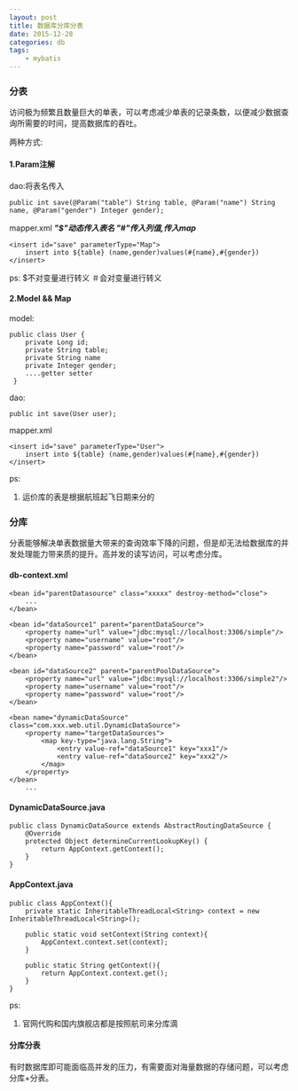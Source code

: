```yaml
---
layout: post
title: 数据库分库分表
date: 2015-12-28
categories: db
tags:
    - mybatis
---
```


### 分表

访问极为频繁且数量巨大的单表，可以考虑减少单表的记录条数，以便减少数据查询所需要的时间，提高数据库的吞吐。

两种方式:

#### 1.Param注解

dao:将表名传入

    public int save(@Param("table") String table, @Param("name") String name, @Param("gender") Integer gender);

mapper.xml  ***"$"动态传入表名 "#"传入列值,传入map***

    <insert id="save" parameterType="Map">
        insert into ${table} (name,gender)values(#{name},#{gender})
    </insert>

ps: $不对变量进行转义 ＃会对变量进行转义

#### 2.Model && Map

model:

    public class User {
        private Long id;
        private String table;
        private String name
        private Integer gender;
        ....getter setter
     }

dao:

    public int save(User user);

mapper.xml

    <insert id="save" parameterType="User">
        insert into ${table} (name,gender)values(#{name},#{gender})
    </insert>

ps:

1. 运价库的表是根据航班起飞日期来分的

### 分库

分表能够解决单表数据量大带来的查询效率下降的问题，但是却无法给数据库的并发处理能力带来质的提升。高并发的读写访问，可以考虑分库。

#### db-context.xml

    <bean id="parentDatasource" class="xxxxx" destroy-method="close">
        ...
    </bean>

    <bean id="dataSource1" parent="parentDataSource">
        <property name="url" value="jdbc:mysql://localhost:3306/simple"/>
        <property name="username" value="root"/>
        <property name="password" value="root"/>
    </bean>

    <bean id="dataSource2" parent="parentPoolDataSource">
        <property name="url" value="jdbc:mysql://localhost:3306/simple2"/>
        <property name="username" value="root"/>
        <property name="password" value="root"/>
    </bean>

    <bean name="dynamicDataSource" class="com.xxx.web.util.DynamicDataSource">
        <property name="targetDataSources">
            <map key-type="java.lang.String">
                <entry value-ref="dataSource1" key="xxx1"/>
                <entry value-ref="dataSource2" key="xxx2"/>
            </map>
        </property>
    </bean>
        ...

#### DynamicDataSource.java

    public class DynamicDataSource extends AbstractRoutingDataSource {
        @Override
        protected Object determineCurrentLookupKey() {
            return AppContext.getContext();
        }
    }

#### AppContext.java

    public class AppContext(){
        private static InheritableThreadLocal<String> context = new InheritableThreadLocal<String>();

        public static void setContext(String context){        
            AppContext.context.set(context);    
        }

        public static String getContext(){        
            return AppContext.context.get();
        }
    }

ps:
1.  官网代购和国内旗舰店都是按照航司来分库滴

#### 分库分表

有时数据库即可能面临高并发的压力，有需要面对海量数据的存储问题，可以考虑分库+分表。
